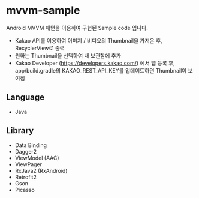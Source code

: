 # mvvm-sample

Android MVVM 패턴을 이용하여 구현된 Sample code 입니다.

- Kakao API를 이용하여 이미지 / 비디오의 Thumbnail을 가져온 후, RecyclerView로 출력
- 원하는 Thumbnail을 선택하여 내 보관함에 추가
- Kakao Developer (https://developers.kakao.com/) 에서 앱 등록 후, app/build.gradle의 KAKAO_REST_API_KEY를 업데이트하면 Thumbnail이 보여짐

## Language
- Java

## Library
- Data Binding
- Dagger2
- ViewModel (AAC)
- ViewPager
- RxJava2 (RxAndroid)
- Retrofit2
- Gson
- Picasso
